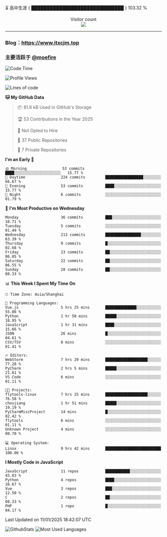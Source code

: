 ⏳ 高中生涯 { ██████████████████████████████ } 103.32 %
<p align="center"> 
  Visitor count<br>
  <img src="https://profile-counter.glitch.me/itxcjm/count.svg" />
</p>

---
### Blog：https://www.itxcjm.top
### 主要活跃于 [@moefire](https://github.com/moefire)
<!--START_SECTION:waka-->
![Code Time](http://img.shields.io/badge/Code%20Time-12%20hrs%2019%20mins-blue)

![Profile Views](http://img.shields.io/badge/Profile%20Views-245-blue)

![Lines of code](https://img.shields.io/badge/From%20Hello%20World%20I%27ve%20Written-720.7%20thousand%20lines%20of%20code-blue)

**🐱 My GitHub Data** 

> 📦 81.6 kB Used in GitHub's Storage 
 > 
> 🏆 53 Contributions in the Year 2025
 > 
> 🚫 Not Opted to Hire
 > 
> 📜 37 Public Repositories 
 > 
> 🔑 7 Private Repositories 
 > 
**I'm an Early 🐤** 

```text
🌞 Morning                53 commits          ████░░░░░░░░░░░░░░░░░░░░░   15.77 % 
🌆 Daytime                224 commits         █████████████████░░░░░░░░   66.67 % 
🌃 Evening                53 commits          ████░░░░░░░░░░░░░░░░░░░░░   15.77 % 
🌙 Night                  6 commits           ░░░░░░░░░░░░░░░░░░░░░░░░░   01.79 % 
```
📅 **I'm Most Productive on Wednesday** 

```text
Monday                   36 commits          ███░░░░░░░░░░░░░░░░░░░░░░   10.71 % 
Tuesday                  5 commits           ░░░░░░░░░░░░░░░░░░░░░░░░░   01.49 % 
Wednesday                213 commits         ████████████████░░░░░░░░░   63.39 % 
Thursday                 9 commits           █░░░░░░░░░░░░░░░░░░░░░░░░   02.68 % 
Friday                   23 commits          ██░░░░░░░░░░░░░░░░░░░░░░░   06.85 % 
Saturday                 22 commits          ██░░░░░░░░░░░░░░░░░░░░░░░   06.55 % 
Sunday                   28 commits          ██░░░░░░░░░░░░░░░░░░░░░░░   08.33 % 
```


📊 **This Week I Spent My Time On** 

```text
🕑︎ Time Zone: Asia/Shanghai

💬 Programming Languages: 
Vue.js                   5 hrs 25 mins       ██████████████░░░░░░░░░░░   55.86 % 
Python                   1 hr 50 mins        █████░░░░░░░░░░░░░░░░░░░░   18.95 % 
JavaScript               1 hr 31 mins        ████░░░░░░░░░░░░░░░░░░░░░   15.66 % 
JSON                     26 mins             █░░░░░░░░░░░░░░░░░░░░░░░░   04.61 % 
CSV/TSV                  8 mins              ░░░░░░░░░░░░░░░░░░░░░░░░░   01.41 % 

🔥 Editors: 
WebStorm                 7 hrs 29 mins       ███████████████████░░░░░░   77.28 % 
PyCharm                  2 hrs 5 mins        █████░░░░░░░░░░░░░░░░░░░░   21.61 % 
VS Code                  6 mins              ░░░░░░░░░░░░░░░░░░░░░░░░░   01.11 % 

🐱‍💻 Projects: 
flytools-linux           7 hrs 25 mins       ███████████████████░░░░░░   76.58 % 
choujiang                1 hr 51 mins        █████░░░░░░░░░░░░░░░░░░░░   19.19 % 
PyCharmMiscProject       14 mins             █░░░░░░░░░░░░░░░░░░░░░░░░   02.42 % 
flytools                 6 mins              ░░░░░░░░░░░░░░░░░░░░░░░░░   01.11 % 
Unknown Project          4 mins              ░░░░░░░░░░░░░░░░░░░░░░░░░   00.70 % 

💻 Operating System: 
Linux                    9 hrs 42 mins       █████████████████████████   100.00 % 
```

**I Mostly Code in JavaScript** 

```text
JavaScript               11 repos            ███████████░░░░░░░░░░░░░░   45.83 % 
Python                   4 repos             ████░░░░░░░░░░░░░░░░░░░░░   16.67 % 
Vue                      3 repos             ███░░░░░░░░░░░░░░░░░░░░░░   12.50 % 
C                        2 repos             ██░░░░░░░░░░░░░░░░░░░░░░░   08.33 % 
PHP                      1 repo              █░░░░░░░░░░░░░░░░░░░░░░░░   04.17 % 
```




 Last Updated on 11/01/2025 18:42:07 UTC
<!--END_SECTION:waka-->
![GithubStats](https://github-readme-stats-blue-three.vercel.app/api?username=itxcjm&show_icons=true&theme=light&layout=compact&locale=cn&include_all_commits=true&count_private=true&role=OWNER,ORGANIZATION_MEMBER,COLLABORATOR)
![Most Used Languages](https://github-readme-stats-blue-three.vercel.app/api/top-langs/?username=itxcjm&theme=light&layout=compact&count_private=true&role=OWNER,ORGANIZATION_MEMBER,COLLABORATOR)
